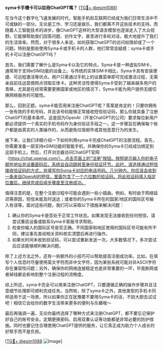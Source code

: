 **syma卡手機卡可以註冊ChatGPT嗎？** [[TG💪+ @esim1088](https://t.me/s/esim1088)]

在当今这个数字化飞速发展的时代，智能手机和互联网已经成为我们日常生活中不可或缺的一部分。无论是工作、学习还是娱乐，我们都离不开这些技术的支持。而随着人工智能技术的进步，像ChatGPT这样的大型语言模型也逐渐走入了大众视野。它能够帮助我们回答问题、创作文字，甚至进行多轮对话，极大地提升了我们的生活效率。然而，对于很多人来说，如何获取ChatGPT的访问权限却成了一个问题。特别是那些使用Syma卡或手机卡的人群，他们常常会疑惑：syma卡或手机卡可以注册ChatGPT吗？

首先，我们需要了解什么是Syma卡以及它的特点。Syma卡是一种虚拟SIM卡，通常用于支持eSIM功能的设备上。与传统的实体SIM卡相比，Syma卡具有安装便捷、可远程激活等优点。用户只需通过手机上的设置菜单即可完成激活过程，无需亲自前往运营商网点领取实体卡。这种灵活性使得Syma卡受到了越来越多用户的青睐，尤其是在经常需要更换国家或地区的情况下，Syma卡能为用户提供无缝切换网络服务的可能性。

那么，回到正题，syma卡能否用来注册ChatGPT呢？答案是肯定的！只要你拥有一张有效的手机号码，并且该号码能够正常接收短信验证码，那么你就具备了注册ChatGPT的基本条件。这是因为OpenAI（开发ChatGPT的公司）要求每位新用户都必须提供一个真实的手机号码作为身份验证手段之一。这一步骤旨在确保每个账户都是由真实的人类操作的，从而避免垃圾邮件或其他恶意行为的发生。

接下来，让我们详细介绍一下如何利用syma卡完成ChatGPT的注册流程。首先，你需要准备一部支持eSIM功能的智能手机，并确保你的Syma卡已经成功绑定到这部手机上。然后，打开浏览器访问ChatGPT官网（https://chat.openai.com/），点击页面上的“注册”按钮。按照提示输入你的电子邮件地址并设置密码后，系统会自动跳转至身份验证环节。此时，请选择通过短信接收验证码的方式，并填写你Syma卡对应的电话号码。几分钟内，你应该会收到一条来自OpenAI的短信，里面包含了一个六位数的验证码。将此验证码填入指定位置后，继续完成后续步骤直至注册成功。

值得注意的是，在整个注册过程中可能会遇到一些小插曲。例如，有时由于网络延迟等原因，短信未能及时送达；或者你的Syma卡所在的国家/地区的国际区号输入有误等。面对这些问题，我们可以采取以下措施来解决问题：

1. 确认你的Syma卡是否处于正常工作状态。如果发现无法接收到任何短信，请尝试重启设备或联系Syma卡客服寻求帮助。
2. 检查你输入的国际区号是否正确。不同国家和地区使用的国际区号可能有所不同，建议事先查阅相关资料核实清楚后再进行操作。
3. 如果长时间未收到验证码，可以尝试重新发送一次。大多数情况下，多次尝试后应该能够顺利解决问题。

除了上述方法之外，还有一些额外的小技巧可以帮助提高注册成功率。比如，在填写个人信息时尽量使用英文字符而非中文字符，因为某些系统可能对非ASCII字符存在兼容性问题；另外，确保你的网络连接稳定也是非常重要的一环，毕竟断网或者掉线都会影响到整个注册过程的流畅度。

综上所述，syma卡完全可以用来注册ChatGPT，只要遵循正确的操作步骤并且注意细节处理即可顺利完成任务。当然啦，除了syma卡之外，其他类型的手机卡同样适用于这一场景。所以如果你正在犹豫要不要用Syma卡的话，不妨大胆去试试吧！相信它会给你的数字生活带来更多的便利与乐趣哦～

最后再强调一遍，无论你最终选择了哪种方式来注册ChatGPT，都不要忘记保护好自己的账号安全。定期更换密码、启用双重认证等功能都是非常必要的防护措施。同时也要记住合理使用ChatGPT提供的服务，让它真正成为助力个人成长的好帮手而不是负担。

[[TG💪+ @esim1088](https://t.me/s/esim1088) ![Image](https://i.postimg.cc/4NQfJmqS/Snipaste-2025-05-13-00-14-12.png)]
